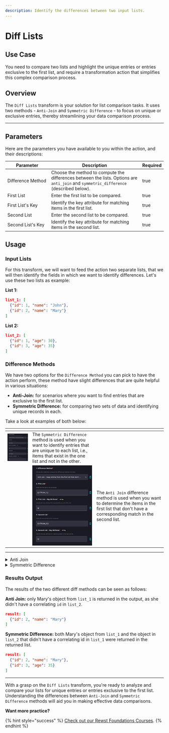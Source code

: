 ```yaml
---
description: Identify the differences between two input lists.
---
```


# Diff Lists

## Use Case

You need to compare two lists and highlight the unique entries or entries exclusive to the first list, and require a transformation action that simplifies this complex comparison process.

## Overview

The `Diff Lists` transform is your solution for list comparison tasks. It uses two methods - `Anti-Join` and `Symmetric Difference` - to focus on unique or exclusive entries, thereby streamlining your data comparison process.

***

## Parameters

Here are the parameters you have available to you within the action, and their descriptions:

<table><thead><tr><th width="192">Parameter</th><th width="438.3333333333333">Description</th><th data-type="checkbox">Required</th></tr></thead><tbody><tr><td>Difference Method</td><td>Choose the method to compute the differences between the lists. Options are <code>anti_join</code> and <code>symmetric_difference</code> (described below).</td><td>true</td></tr><tr><td>First List</td><td>Enter the first list to be compared.</td><td>true</td></tr><tr><td>First List's Key</td><td>Identify the key attribute for matching items in the first list.</td><td>true</td></tr><tr><td>Second List</td><td>Enter the second list to be compared.</td><td>true</td></tr><tr><td>Second List's Key</td><td>Identify the key attribute for matching items in the second list.</td><td>true</td></tr></tbody></table>

## Usage

### **Input Lists**

For this transform, we will want to feed the action two separate lists, that we will then identify the fields in which we want to identify differences. Let's use these two lists as example:

**List 1:**

```json
list_1: [
  {"id": 1, "name": "John"},
  {"id": 2, "name": "Mary"}
]
```

**List 2:**

```json
list_2: [
  {"id": 1, "age": 30},
  {"id": 3, "age": 35}
]
```

### Difference Methods

We have two options for the `Difference Method` you can pick to have the action perform, these method have slight differences that are quite helpful in various situations:

* **Anti-Join:** for scenarios where you want to find entries that are exclusive to the first list.
* **Symmetric Difference:** for comparing two sets of data and identifying unique records in each.

Take a look at examples of both below:

<table data-card-size="large" data-view="cards"><thead><tr><th></th><th></th><th></th></tr></thead><tbody><tr><td><img src="../../../../.gitbook/assets/image (2) (1).png" alt="" data-size="original"></td><td>The <code>Symmetric Difference</code> method is used when you want to identify entries that are unique to each list, i.e., items that exist in the one list and not in the other.</td><td></td></tr><tr><td></td><td><img src="../../../../.gitbook/assets/image (1) (1).png" alt=""></td><td>The <code>Anti Join</code> difference method is used when you want to determine the items in the first list that don't have a corresponding match in the second list.</td></tr></tbody></table>

***

<details>

<summary>Anti Join</summary>

**Action Parameters:**

```yaml
diff_method: anti_join
list_1: List 1
list1_key: id
list_2: List 2
list2_key: id
```

**Jinja2 Equivalent:**

```django
{% raw %}
{% set result = [] %}
{% for item1 in list_1 %}
  {% if all(item1[list1_key] != item2[list2_key] for item2 in list_2) %}
    {% do result.append(item1) %}
  {% endif %}
{% endfor %}
{% endraw %}


{{ result }}
```

</details>

<details>

<summary>Symmetric Difference</summary>

**Action Parameters:**

```yaml
diff_method: symmetric_difference
list_1: {{ CTX.list_1 }}
list1_key: id
list_2: {{ CTX.list_2 }}
list2_key: id
```

**Jinja2 Equivalent:**

```django
{% raw %}
{% set result = [] %}
{% for item1 in list_1 %}
  {% if all(item1[list1_key] != item2[list2_key] for item2 in list_2) %}
    {% do result.append(item1) %}
  {% endif %}
{% endfor %}
{% for item2 in list_2 %}
  {% if all(item2[list2_key] != item1[list1_key] for item1 in list_1) %}
    {% do result.append(item2) %}
  {% endif %}
{% endfor %}
{% endraw %}


{{ result }}
```

</details>

### Results Output

The results of the two different diff methods can be seen as follows:

**Anti Join:** only Mary's object from `list_1` is returned in the output, as she didn't have a correlating `id` in `list_2`.

```json
result: [
  {"id": 2, "name": "Mary"}
]
```

**Symmetric Difference:** both Mary's object from `list_1` and the object in `list_2` that didn't have a correlating id in `list_1` were returned in the returned list.

```json
result: [
  {"id": 2, "name": "Mary"},
  {"id": 3, "age": 35}
]
```

***

With a grasp on the `Diff Lists` transform, you're ready to analyze and compare your lists for unique entries or entries exclusive to the first list. Understanding the differences between `Anti-Join` and `Symmetric Difference` methods will aid you in making effective data comparisons.

**Want more practice?**

{% hint style="success" %}
[Check out our Rewst Foundations Courses](../../../../cluck-university/rewst-foundations-10x/).
{% endhint %}
